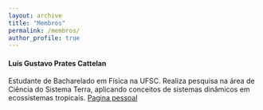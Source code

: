 ```yaml
---
layout: archive
title: "Membros"
permalink: /membros/
author_profile: true
---
```


#### Luís Gustavo Prates Cattelan

Estudante de Bacharelado em Física na UFSC. Realiza pesquisa na área de Ciência do Sistema Terra, aplicando conceitos de sistemas dinâmicos em ecossistemas tropicais.  [Pagina pessoal](https://luisgcattelan.github.io/)
